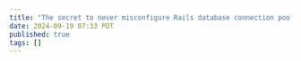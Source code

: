 ```yaml
---
title: "The secret to never misconfigure Rails database connection pool size"
date: 2024-09-19 07:33 PDT
published: true
tags: []
---
```




<blockquote markdown="1">



</blockquote>

